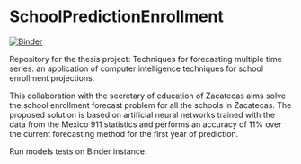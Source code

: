 # SchoolPredictionEnrollment

[![Binder](https://mybinder.org/badge_logo.svg)](https://mybinder.org/v2/gh/Charly52830/SchoolPredictionEnrollment/master?filepath=Proyeccion/JupyterNotebooks/)

Repository for the thesis project: Techniques for forecasting multiple time series: an application of computer intelligence techniques for school enrollment projections.

This collaboration with the secretary of education of Zacatecas aims solve the school enrollment forecast problem for all the schools in Zacatecas. The proposed solution is based on artificial neural networks trained with the data from the Mexico 911 statistics and performs an accuracy of 11% over the current forecasting method for the first year of prediction.

Run models tests on Binder instance.
